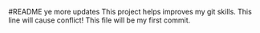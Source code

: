 #README
ye more updates
This project helps improves my git skills.
This line will cause conflict! 
This file will be my first commit.
